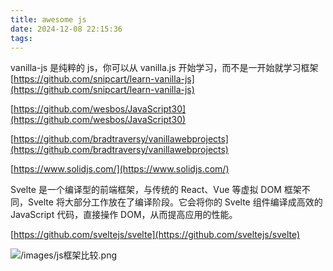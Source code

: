 ```yaml
---
title: awesome js
date: 2024-12-08 22:15:36
tags:
---
```


vanilla-js 是纯粹的 js，你可以从 vanilla.js 开始学习，而不是一开始就学习框架
[https://github.com/snipcart/learn-vanilla-js](https://github.com/snipcart/learn-vanilla-js)

[https://github.com/wesbos/JavaScript30](https://github.com/wesbos/JavaScript30)

[https://github.com/bradtraversy/vanillawebprojects](https://github.com/bradtraversy/vanillawebprojects)

[https://www.solidjs.com/](https://www.solidjs.com/)

Svelte 是一个编译型的前端框架，与传统的 React、Vue 等虚拟 DOM 框架不同，Svelte 将大部分工作放在了编译阶段。它会将你的 Svelte 组件编译成高效的 JavaScript 代码，直接操作 DOM，从而提高应用的性能。

[https://github.com/sveltejs/svelte](https://github.com/sveltejs/svelte)

![/images/js框架比较.png](/images/js框架比较.png)
